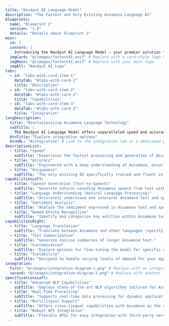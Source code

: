 ```yaml
---
title: "Navdyut AI Language Model"
description: "The Fastest and Only Existing Assamese Language AI"
blueprints:
  name: "Blueprint 2"
  version: "1.0"
  details: "Details about blueprint 2"
main:
  id: 1
  content: |
    Introducing the Navdyut AI Language Model – your premier solution for Assamese language processing. As the fastest and only existing AI specifically trained on the Assamese language, this model is meticulously crafted to meet the diverse demands of regional communication, ensuring accurate and efficient language interactions.
  imgCard: "@/images/fastestAI.avif" # Replace with a card-style logo or relevant image
  imgMain: "@/images/fastestAI.avif" # Replace with your main logo
  imgAlt: "Navdyut AI Logo"
tabs:
  - id: "tabs-with-card-item-1"
    dataTab: "#tabs-with-card-1"
    title: "Description"
  - id: "tabs-with-card-item-2"
    dataTab: "#tabs-with-card-2"
    title: "Capabilities"
  - id: "tabs-with-card-item-3"
    dataTab: "#tabs-with-card-3"
    title: "Integration"
longDescription:
  title: "Revolutionizing Assamese Language Technology"
  subTitle: |
    The Navdyut AI Language Model offers unparalleled speed and accuracy for Assamese language processing, ensuring seamless communication and unlocking new possibilities for your applications and services.
  btnTitle: "Explore integration options"
  btnURL: "#integration" # Link to the integration tab or a dedicated page
descriptionList:
  - title: "Speed"
    subTitle: "Experience the fastest processing and generation of Assamese text and speech."
  - title: "Accuracy"
    subTitle: "Engineered with a deep understanding of Assamese, ensuring highly accurate language interactions."
  - title: "Uniqueness"
    subTitle: "The only existing AI specifically trained and fluent in the Assamese language."
capabilitiesLeft:
  - title: "Speech Generation (Text-to-Speech)"
    subTitle: "Generate natural-sounding Assamese speech from text with various voice options."
  - title: "Language Understanding (Natural Language Processing)"
    subTitle: "Accurately understand and interpret Assamese text and spoken language."
  - title: "Sentiment Analysis"
    subTitle: "Analyze the sentiment expressed in Assamese text and speech."
  - title: "Named Entity Recognition"
    subTitle: "Identify and categorize key entities within Assamese text."
capabilitiesRight:
  - title: "Language Translation"
    subTitle: "Translate between Assamese and other languages (specify supported languages)."
  - title: "Text Summarization"
    subTitle: "Generate concise summaries of longer Assamese text."
  - title: "Customization"
    subTitle: "Explore options for fine-tuning the model for specific use cases."
  - title: "Scalability"
    subTitle: "Designed to handle varying levels of demand for your applications."
integration:
  first: "@/images/integration-diagram-1.png" # Replace with an integration diagram
  second: "@/images/integration-diagram-2.png" # Replace with another integration diagram
specificationsLeft:
  - title: "Advanced NLP Capabilities"
    subTitle: "Employs state-of-the-art NLP algorithms tailored for Assamese."
  - title: "Real-Time Processing"
    subTitle: "Supports real-time data processing for dynamic applications."
  - title: "Multilingual Support"
    subTitle: "Offers cross-lingual capabilities with Assamese as the core language."
  - title: "Robust API Integration"
    subTitle: "Flexible APIs for easy integration with third-party services."
---
```

